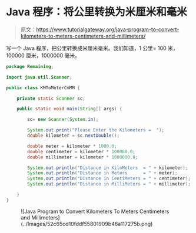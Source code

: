 # Java 程序：将公里转换为米厘米和毫米

> 原文：<https://www.tutorialgateway.org/java-program-to-convert-kilometers-to-meters-centimeters-and-millimeters/>

写一个 Java 程序，把公里转换成米厘米毫米。我们知道，1 公里= 100 米，100000 厘米，1000000 毫米。

```java
package Remaining;

import java.util.Scanner;

public class KMToMeterCmMM {

	private static Scanner sc;

	public static void main(String[] args) {

		sc= new Scanner(System.in);

		System.out.print("Please Enter the Kilometers =  ");
		double kilometer = sc.nextDouble();

		double meter = kilometer * 1000.0;
		double centimeter = kilometer * 100000.0;
		double millimeter = kilometer * 1000000.0;

		System.out.println("Distance in KiloMeters  = " + kilometer);
		System.out.println("Distance in Meters      = " + meter);
		System.out.println("Distance in CentiMeters = " + centimeter);
		System.out.println("Distance in MilliMeters = " + millimeter);

	}
}
```

<figure class="wp-block-image size-large">![Java Program to Convert Kilometers To Meters Centimeters and Millimeters](../Images/52c65cd10fddf55801909b46a117275b.png)</figure>